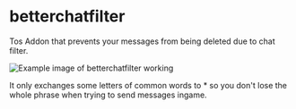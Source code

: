 # betterchatfilter
Tos Addon that prevents your messages from being deleted due to chat filter.

![Example image of betterchatfilter working](http://i.imgur.com/whXZrGK.png)

It only exchanges some letters of common words to * so you don't lose the whole phrase when trying to send messages ingame.
